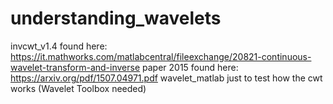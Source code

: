 # understanding_wavelets

invcwt_v1.4 found here: https://it.mathworks.com/matlabcentral/fileexchange/20821-continuous-wavelet-transform-and-inverse
paper 2015 found here: https://arxiv.org/pdf/1507.04971.pdf
wavelet_matlab just to test how the cwt works (Wavelet Toolbox needed)
